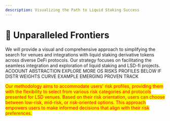 ```yaml
---
description: Visualizing the Path to Liquid Staking Success
---
```


# 🔎 Unparalleled Frontiers

We will provide a visual and comprehensive approach to simplifying the search for venues and integrations with liquid staking derivative tokens across diverse DeFi protocols. Our strategy focuses on facilitating the seamless integration and exploration of liquid staking and  LSD-fi projects. ACOOUNT ABSTRACTION EXPLORE MORE OS RISKS PROFILES BELOW IF DISTR WEIGHTS CURVE EXAMPLE EMERGING PROVEN TRACK&#x20;

<mark style="color:red;">Our methodology aims to accommodate users' risk profiles, providing them with the flexibility to select from various risk categories and protocols presented for LSD venues. Based on their risk orientation, users can choose between low-risk, mid-risk, or risk-oriented options. This approach empowers users to make informed decisions that align with their risk preferences.</mark>
